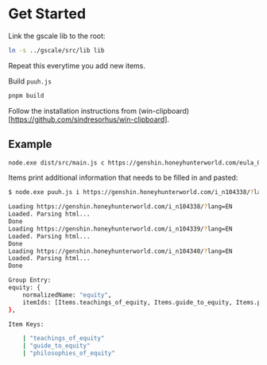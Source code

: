 # Get Started
Link the gscale lib to the root:
```bash
ln -s ../gscale/src/lib lib
```
Repeat this everytime you add new items.

Build `puuh.js`
```bash
pnpm build
```

Follow the installation instructions from (win-clipboard)[https://github.com/sindresorhus/win-clipboard].

## Example
```bash
node.exe dist/src/main.js c https://genshin.honeyhunterworld.com/eula_051/?lang=EN | clipboard.exe --copy
```

Items print additional information that needs to be filled in and pasted:
```bash
$ node.exe puuh.js i https://genshin.honeyhunterworld.com/i_n104338/?lang=EN https://genshin.honeyhunterworld.com/i_n104339/?lang=EN https://genshin.honeyhunterworld.com/i_n104340/?lang=EN equity | clipboard.exe --copy

Loading https://genshin.honeyhunterworld.com/i_n104338/?lang=EN
Loaded. Parsing html...
Done
Loading https://genshin.honeyhunterworld.com/i_n104339/?lang=EN
Loaded. Parsing html...
Done
Loading https://genshin.honeyhunterworld.com/i_n104340/?lang=EN
Loaded. Parsing html...
Done

Group Entry:
equity: {
    normalizedName: "equity",
    itemIds: [Items.teachings_of_equity, Items.guide_to_equity, Items.philosophies_of_equity],
},

Item Keys:

    | "teachings_of_equity"
    | "guide_to_equity"
    | "philosophies_of_equity"
```